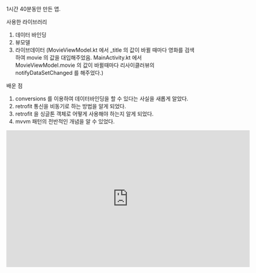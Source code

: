 1시간 40분동안 만든 앱.

사용한 라이브러리

1. 데이터 바인딩
2. 뷰모델
3. 라이브데이터 
(MovieViewModel.kt 에서 _title 의 값이 바뀔 때마다 영화를 검색하여 movie 의 값을 대입해주었음. 
MainActivity.kt 에서 MovieViewModel.movie 의 값이 바뀔때마다 리사이클러뷰의 notifyDataSetChanged 를 해주었다.)

배운 점

1. conversions 를 이용하여 데이터바인딩을 할 수 있다는 사실을 새롭게 알았다.
2. retrofit 통신을 비동기로 하는 방법을 알게 되었다.
3. retrofit 을 싱글톤 객체로 어떻게 사용해야 하는지 알게 되었다.
4. mvvm 패턴의 전반적인 개념을 알 수 있었다.

<iframe width="640" height="360" src="https://www.youtube.com/watch?v=bkCjKqFC9KQ&feature=youtu.be" frameborder="0" gesture="media" allowfullscreen=""></iframe>
